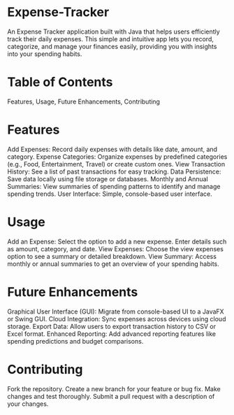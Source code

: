 # Expense-Tracker
An Expense Tracker application built with Java that helps users efficiently track their daily expenses. This simple and intuitive app lets you record, categorize, and manage your finances easily, providing you with insights into your spending habits.

# Table of Contents
Features,
Usage,
Future Enhancements,
Contributing
# Features
Add Expenses: Record daily expenses with details like date, amount, and category.
Expense Categories: Organize expenses by predefined categories (e.g., Food, Entertainment, Travel) or create custom ones.
View Transaction History: See a list of past transactions for easy tracking.
Data Persistence: Save data locally using file storage or databases.
Monthly and Annual Summaries: View summaries of spending patterns to identify and manage spending trends.
User Interface: Simple, console-based user interface.
# Usage
Add an Expense:
Select the option to add a new expense.
Enter details such as amount, category, and date.
View Expenses:
Choose the view expenses option to see a summary or detailed breakdown.
View Summary:
Access monthly or annual summaries to get an overview of your spending habits.
# Future Enhancements
Graphical User Interface (GUI): Migrate from console-based UI to a JavaFX or Swing GUI.
Cloud Integration: Sync expenses across devices using cloud storage.
Export Data: Allow users to export transaction history to CSV or Excel format.
Enhanced Reporting: Add advanced reporting features like spending predictions and budget comparisons.
# Contributing
Fork the repository.
Create a new branch for your feature or bug fix.
Make changes and test thoroughly.
Submit a pull request with a description of your changes.
